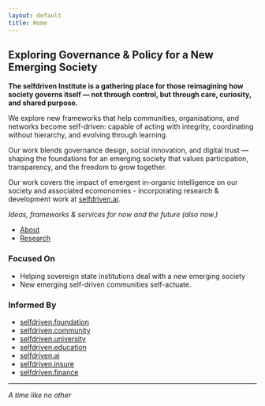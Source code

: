 ```yaml
---
layout: default
title: Home
---
```


## Exploring Governance & Policy for a New Emerging Society

**The selfdriven Institute is a gathering place for those reimagining how society governs itself — not through control, but through care, curiosity, and shared purpose.**

We explore new frameworks that help communities, organisations, and networks become self-driven: capable of acting with integrity, coordinating without hierarchy, and evolving through learning.

Our work blends governance design, social innovation, and digital trust — shaping the foundations for an emerging society that values participation, transparency, and the freedom to grow together.

Our work covers the impact of emergent in-organic intelligence on our society and associated ecomonomies - incorporating research & development work at [selfdriven.ai](https://selfdriven.ai).

*Ideas, frameworks & services for now and the future (also now.)*

- [About](/about/)
- [Research](/research/)

### Focused On
- Helping sovereign state institutions deal with a new emerging society
- New emerging self-driven communities self-actuate. 

### Informed By
- [selfdriven.foundation](https://selfdriven.foundation)
- [selfdriven.community](https://selfdriven.community)
- [selfdriven.university](https://selfdriven.university)
- [selfdriven.education](https://selfdriven.education)
- [selfdriven.ai](https://selfdriven.ai)
- [selfdriven.insure](https://selfdriven.insure)
- [selfdriven.finance](https://selfdriven.finance)

---

*A time like no other*